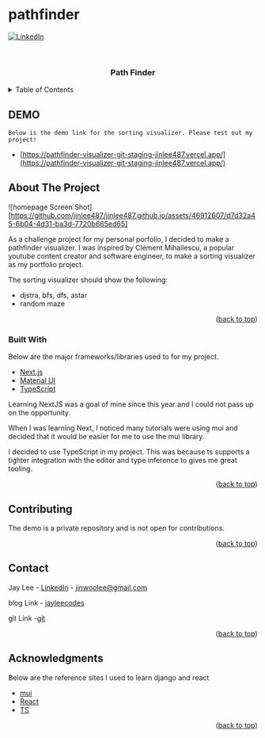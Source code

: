 # pathfinder
<div id="top"></div>

[![LinkedIn][linkedin-shield]][linkedin-url]


<!-- PROJECT LOGO -->
<br />
<div align="center">
    <h3 align="center">Path Finder</h3>
</div>



<!-- TABLE OF CONTENTS -->
<details>
  <summary>Table of Contents</summary>
  <ol>
    <li><a href="#DEMO">DEMO</a></li>
    <li>
      <a href="#about-the-project">About The Project</a>
      <ul>
        <li><a href="#built-with">Built With</a></li>
      </ul>
    </li>
    <li><a href="#contact">Contact</a></li>
    <li><a href="#acknowledgments">Acknowledgments</a></li>
  </ol>
</details>



## DEMO 

    Below is the demo link for the sorting visualizer. Please test out my project! 

* [https://pathfinder-visualizer-git-staging-jinlee487.vercel.app/](https://pathfinder-visualizer-git-staging-jinlee487.vercel.app/)

<!-- ABOUT THE PROJECT -->
## About The Project

![homepage Screen Shot][https://github.com/jinlee487/jinlee487.github.io/assets/46912607/d7d32a45-6b04-4d31-ba3d-7720b665ed65]

As a challenge project for my personal porfolio, I decided to make a pathfinder visualizer. I was inspired by Clément Mihailescu, a popular youtube content creator and software engineer, to make a sorting visualizer as my portfolio project. 

The sorting visualizer should show the following:
-	djstra, bfs, dfs, astar
-	random maze 

<p align="right">(<a href="#top">back to top</a>)</p>

### Built With

Below are the major frameworks/libraries used to for my project.

* [Next.js](https://nextjs.org/)
* [Material UI](https://mui.com/)
* [TypeScript](https://www.typescriptlang.org/)

Learning NextJS was a goal of mine since this year and I could not pass up on the opportunity.

When I was learning Next, I noticed many tutorials were using mui and decided that it would be easier for me to use the mui library. 

I decided to use TypeScript in my project. This was because ts supports a tighter integration with the editor and type inference to gives me great tooling. 

<p align="right">(<a href="#top">back to top</a>)</p>


<!-- CONTRIBUTING -->
## Contributing

The demo is a private repository and is not open for contributions. 

<p align="right">(<a href="#top">back to top</a>)</p>




<!-- CONTACT -->
## Contact

Jay Lee - [LinkedIn](linkedin-url) - jinwoolee@gmail.com

blog Link - [jayleecodes](https://jinlee487.github.io/)

git Link -[git](https://github.com/jinlee487)

<p align="right">(<a href="#top">back to top</a>)</p>



<!-- ACKNOWLEDGMENTS -->
## Acknowledgments

Below are the reference sites I used to learn django and react

* [mui](https://mui.com/)
* [React](https://reactjs.org/docs/getting-started.html)
* [TS](https://www.typescriptlang.org/)


<p align="right">(<a href="#top">back to top</a>)</p>


<!-- MARKDOWN LINKS & IMAGES -->
[linkedin-shield]: https://img.shields.io/badge/-LinkedIn-black.svg?style=for-the-badge&logo=linkedin&colorB=555
[linkedin-url]: https://www.linkedin.com/in/jinwoolee487/
[homepage-screenshot]: 1a8cc008-30d4-4d53-9909-a86b036d476d.png

